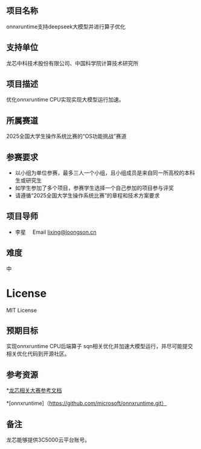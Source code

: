 ## 项目名称

onnxruntime支持deepseek大模型并进行算子优化


## 支持单位

龙芯中科技术股份有限公司、中国科学院计算技术研究所

## 项目描述

优化onnxruntime CPU实现实现大模型运行加速。

## 所属赛道

2025全国大学生操作系统比赛的“OS功能挑战”赛道

## 参赛要求

* 以小组为单位参赛，最多三人一个小组，且小组成员是来自同一所高校的本科生或研究生
* 如学生参加了多个项目，参赛学生选择一个自己参加的项目参与评奖
* 请遵循“2025全国大学生操作系统比赛”的章程和技术方案要求

## 项目导师

* 李星　 Email lixing@loongson.cn

## 难度

中

# License

MIT License

## 预期目标

实现onnxruntime CPU后端算子 sqn相关优化并加速大模型运行，并尽可能提交相关优化代码到开源社区。


## 参考资源

*[龙芯相关大赛参考文档](https://github.com/LoongsonLab/oscomp-documents)

*[onnxruntime]（https://github.com/microsoft/onnxruntime.git）

## 备注

龙芯能够提供3C5000云平台账号。
